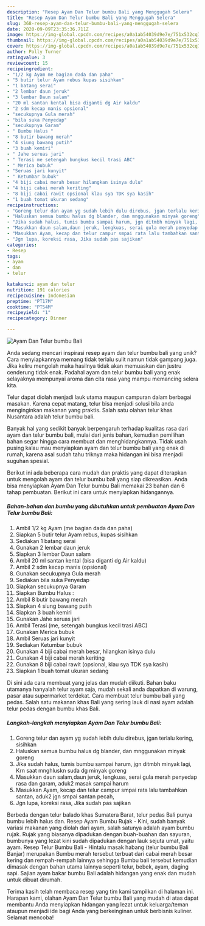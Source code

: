 ```yaml
---
description: "Resep Ayam Dan Telur bumbu Bali yang Menggugah Selera"
title: "Resep Ayam Dan Telur bumbu Bali yang Menggugah Selera"
slug: 368-resep-ayam-dan-telur-bumbu-bali-yang-menggugah-selera
date: 2020-09-09T23:35:36.711Z
image: https://img-global.cpcdn.com/recipes/a0a1ab54039d9e7e/751x532cq70/ayam-dan-telur-bumbu-bali-foto-resep-utama.jpg
thumbnail: https://img-global.cpcdn.com/recipes/a0a1ab54039d9e7e/751x532cq70/ayam-dan-telur-bumbu-bali-foto-resep-utama.jpg
cover: https://img-global.cpcdn.com/recipes/a0a1ab54039d9e7e/751x532cq70/ayam-dan-telur-bumbu-bali-foto-resep-utama.jpg
author: Polly Turner
ratingvalue: 3
reviewcount: 15
recipeingredient:
- "1/2 kg Ayam me bagian dada dan paha"
- "5 butir telur Ayam rebus kupas sisihkan"
- "1 batang serai"
- "2 lembar daun jeruk"
- "3 lembar Daun salam"
- "20 ml santan kental bisa diganti dg Air kaldu"
- "2 sdm kecap manis opsional"
- "secukupnya Gula merah"
- "bila suka Penyedap"
- "secukupnya Garam"
- " Bumbu Halus "
- "8 butir bawang merah"
- "4 siung bawang putih"
- "3 buah kemiri"
- " Jahe seruas jari"
- " Terasi me setengah bungkus kecil trasi ABC"
- " Merica bubuk"
- "Seruas jari kunyit"
- " Ketumbar bubuk"
- "4 biji cabai merah besar hilangkan isinya dulu"
- "4 biji cabai merah keriting"
- "8 biji cabai rawit opsional klau sya TDK sya kasih"
- "1 buah tomat ukuran sedang"
recipeinstructions:
- "Goreng telur dan ayam yg sudah lebih dulu direbus, jgan terlalu kering, sisihkan"
- "Haluskan semua bumbu halus dg blander, dan mnggunakan minyak goreng"
- "Jika sudah halus, tumis bumbu sampai harum, jgn ditmbh minyak lagi, Krn saat mnghluskn suda dg minyak goreng"
- "Masukkan daun salam,daun jeruk, lengkuas, serai gula merah penyedap rasa dan garam, aduk2 masak sampai harum"
- "Masukkan Ayam, kecap dan telur campur smpai rata lalu tambahkan santan, aduk2 jgn smpai santan pecah,"
- "Jgn lupa, koreksi rasa, Jika sudah pas sajikan"
categories:
- Resep
tags:
- ayam
- dan
- telur

katakunci: ayam dan telur 
nutrition: 191 calories
recipecuisine: Indonesian
preptime: "PT17M"
cooktime: "PT54M"
recipeyield: "1"
recipecategory: Dinner

---
```



![Ayam Dan Telur bumbu Bali](https://img-global.cpcdn.com/recipes/a0a1ab54039d9e7e/751x532cq70/ayam-dan-telur-bumbu-bali-foto-resep-utama.jpg)

Anda sedang mencari inspirasi resep ayam dan telur bumbu bali yang unik? Cara menyiapkannya memang tidak terlalu sulit namun tidak gampang juga. Jika keliru mengolah maka hasilnya tidak akan memuaskan dan justru cenderung tidak enak. Padahal ayam dan telur bumbu bali yang enak selayaknya mempunyai aroma dan cita rasa yang mampu memancing selera kita.

Telur dapat diolah menjadi lauk utama maupun campuran dalam berbagai masakan. Karena cepat matang, telur bisa menjadi solusi bila anda menginginkan makanan yang praktis. Salah satu olahan telur khas Nusantara adalah telur bumbu bali.

Banyak hal yang sedikit banyak berpengaruh terhadap kualitas rasa dari ayam dan telur bumbu bali, mulai dari jenis bahan, kemudian pemilihan bahan segar hingga cara membuat dan menghidangkannya. Tidak usah pusing kalau mau menyiapkan ayam dan telur bumbu bali yang enak di rumah, karena asal sudah tahu triknya maka hidangan ini bisa menjadi suguhan spesial.


Berikut ini ada beberapa cara mudah dan praktis yang dapat diterapkan untuk mengolah ayam dan telur bumbu bali yang siap dikreasikan. Anda bisa menyiapkan Ayam Dan Telur bumbu Bali memakai 23 bahan dan 6 tahap pembuatan. Berikut ini cara untuk menyiapkan hidangannya.

<!--inarticleads1-->

##### Bahan-bahan dan bumbu yang dibutuhkan untuk pembuatan Ayam Dan Telur bumbu Bali:

1. Ambil 1/2 kg Ayam (me bagian dada dan paha)
1. Siapkan 5 butir telur Ayam rebus, kupas sisihkan
1. Sediakan 1 batang serai
1. Gunakan 2 lembar daun jeruk
1. Siapkan 3 lembar Daun salam
1. Ambil 20 ml santan kental (bisa diganti dg Air kaldu)
1. Ambil 2 sdm kecap manis (opsional)
1. Gunakan secukupnya Gula merah
1. Sediakan bila suka Penyedap
1. Siapkan secukupnya Garam
1. Siapkan  Bumbu Halus :
1. Ambil 8 butir bawang merah
1. Siapkan 4 siung bawang putih
1. Siapkan 3 buah kemiri
1. Gunakan  Jahe seruas jari
1. Ambil  Terasi (me, setengah bungkus kecil trasi ABC)
1. Gunakan  Merica bubuk
1. Ambil Seruas jari kunyit
1. Sediakan  Ketumbar bubuk
1. Gunakan 4 biji cabai merah besar, hilangkan isinya dulu
1. Gunakan 4 biji cabai merah keriting
1. Gunakan 8 biji cabai rawit (opsional, klau sya TDK sya kasih)
1. Siapkan 1 buah tomat ukuran sedang


Di sini ada cara membuat yang jelas dan mudah diikuti. Bahan baku utamanya hanyalah telur ayam saja, mudah sekali anda dapatkan di warung, pasar atau supermarket terdekat. Cara membuat telur bumbu bali yang pedas. Salah satu makanan khas Bali yang sering lauk di nasi ayam adalah telur pedas dengan bumbu khas Bali. 

<!--inarticleads2-->

##### Langkah-langkah menyiapkan Ayam Dan Telur bumbu Bali:

1. Goreng telur dan ayam yg sudah lebih dulu direbus, jgan terlalu kering, sisihkan
1. Haluskan semua bumbu halus dg blander, dan mnggunakan minyak goreng
1. Jika sudah halus, tumis bumbu sampai harum, jgn ditmbh minyak lagi, Krn saat mnghluskn suda dg minyak goreng
1. Masukkan daun salam,daun jeruk, lengkuas, serai gula merah penyedap rasa dan garam, aduk2 masak sampai harum
1. Masukkan Ayam, kecap dan telur campur smpai rata lalu tambahkan santan, aduk2 jgn smpai santan pecah,
1. Jgn lupa, koreksi rasa, Jika sudah pas sajikan


Berbeda dengan telur balado khas Sumatera Barat, telur pedas Bali punya bumbu lebih halus dan. Resep Ayam Bumbu Rujak - Kini, sudah banyak variasi makanan yang diolah dari ayam, salah satunya adalah ayam bumbu rujak. Rujak yang biasanya dipadukan dengan buah-buahan dan sayuran, bumbunya yang lezat kini sudah dipadukan dengan lauk sejuta umat, yaitu ayam. Resep Telur Bumbu Bali - Hintalu masak habang (telur bumbu Bali Banjar) merupakan Bumbu merah tersebut terbuat dari cabai merah besar kering dan rempah-rempah lainnya sehingga Bumbu bali tersebut kemudian dimasak dengan bahan utama lainnya seperti telur, bebek, ayam, daging sapi. Sajian ayam bakar bumbu Bali adalah hidangan yang enak dan mudah untuk dibuat dirumah. 

Terima kasih telah membaca resep yang tim kami tampilkan di halaman ini. Harapan kami, olahan Ayam Dan Telur bumbu Bali yang mudah di atas dapat membantu Anda menyiapkan hidangan yang lezat untuk keluarga/teman ataupun menjadi ide bagi Anda yang berkeinginan untuk berbisnis kuliner. Selamat mencoba!
